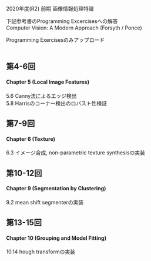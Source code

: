 2020年度(R2) 前期 画像情報処理特論  

下記参考書のProgramming Excercisesへの解答  
Computer Vision: A Modern Approach (Forsyth / Ponce)  

Programming Exercisesのみアップロード  
<br>

## 第4-6回
#### Chapter 5 (Local Image Features)  
5.6 Canny法によるエッジ検出  
5.8 Harrisのコーナー検出のロバスト性検証  

## 第7-9回
#### Chapter 6 (Texture)  
6.3 イメージ合成, non-parametric texture synthesisの実装  

## 第10-12回
#### Chapter 9 (Segmentation by Clustering)  
9.2 mean shift segmenterの実装  

## 第13-15回
#### Chapter 10 (Grouping and Model Fitting)
10.14 hough transformの実装  
